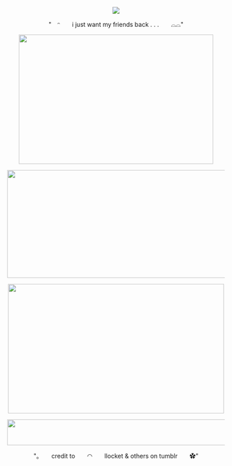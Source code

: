 <p align="center">
  <img src="https://64.media.tumblr.com/71328e3c241f61a5223e088c1eabf9bc/c76fd125d9fa69a2-4c/s640x960/61b722e4e15b61f2703d6f076dcae4b084682e29.pnj" 
    </p>

  <p align="center">
  "　ᵔ　　i just want my     friends back . . .　　⌓⌓"
  </p>
  
 <p align="center">
<img src="https://64.media.tumblr.com/850c6fb27563cd5bef4afb11d90c1b6d/c76fd125d9fa69a2-47/s1280x1920/571c5947f9431a126c2b0c683b6f03ac00eed36c.gifv" width="450" height="300">
 </p>

  <p align="center">
<img src="https://64.media.tumblr.com/66c9a7ade3d1a3b3e97c8a3401dbe68b/741b4bdb5ff96261-9d/s2048x3072/ac714c44f04f9959df34fa5cd6091dd60a6a2339.gifv" width="670" height="250">
 </p>

<p align="center">
<img src="https://64.media.tumblr.com/ef84e17733c4b41eceaafc06e95f6ef8/a79b7e7ff6d9f04a-5f/s1280x1920/d3cef88f37d00fbf8d7768c9f08933f5d3a987d6.gifv" width="500" height="300">
</p>

<p align="center">
<img src="https://64.media.tumblr.com/6fae21709c43c55d055f59ddee9b8230/98d24b69e3e7be52-a4/s1280x1920/91a3aebb33dad83e0528a5038094e25107325e5d.pnj" width="700" height="60">
</p>


  <p align="center">
  "。　　credit to　　◠　　llocket & others on tumblr　　✿"
  </p>
